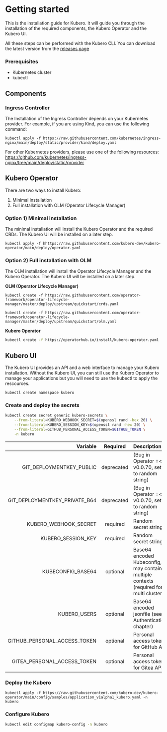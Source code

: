 # Getting started
This is the installation guide for Kubero. It will guide you through the installation of the required components, the Kubero Operator and the Kubero UI.

All these steps can be performed with the Kubero CLI. You can download the latest version from the [releases page](https://github.com/kubero-dev/kubero-cli/releases/latest)

### Prerequisites
- Kubernetes cluster
- kubectl

## Components

### Ingress Controller
The Installation of the Ingress Controller depends on your Kubernetes provider. For example, if you are using Kind, you can use the following command:
```
kubectl apply -f https://raw.githubusercontent.com/kubernetes/ingress-nginx/main/deploy/static/provider/kind/deploy.yaml
```
For other Kubernetes providers, please use one of the following resources:
https://github.com/kubernetes/ingress-nginx/tree/main/deploy/static/provider



## Kubero Operator

There are two ways to install Kubero:
1) Minimal installation
2) Full installation with OLM (Operator Lifecycle Manager)

### Option 1) Minimal installation

The minimal installation will install the Kubero Operator and the required CRDs. The Kubero UI will be installed on a later step.
```
kubectl apply -f hhttps://raw.githubusercontent.com/kubero-dev/kubero-operator/main/deploy/operator.yaml
```

### Option 2) Full installation with OLM
The OLM installation will install the Operator Lifecycle Manager and the Kubero Operator. The Kubero UI will be installed on a later step.

**OLM (Operator Lifecycle Manager)**
```
kubectl create -f https://raw.githubusercontent.com/operator-framework/operator-lifecycle-manager/master/deploy/upstream/quickstart/crds.yaml

kubectl create -f https://raw.githubusercontent.com/operator-framework/operator-lifecycle-manager/master/deploy/upstream/quickstart/olm.yaml
```

**Kubero Operator**
```bash
kubectl create -f https://operatorhub.io/install/kubero-operator.yaml
```

## Kubero UI
The Kubero UI provides an API and a web interface to manage your Kubero installation. Without the Kubero UI, you can still use the Kubero Operator to manage your applications but you will need to use the kubectl to apply the rescources.
```
kubectl create namespace kubero
```

### Create and deploy the secrets
```bash
kubectl create secret generic kubero-secrets \
    --from-literal=KUBERO_WEBHOOK_SECRET=$(openssl rand -hex 20) \
    --from-literal=KUBERO_SESSION_KEY=$(openssl rand -hex 20) \
    --from-literal=GITHUB_PERSONAL_ACCESS_TOKEN=$GITHUB_TOKEN \
    -n kubero
```
| Variable | Required | Description |
|-------:|:-------:|:-----------|
| GIT_DEPLOYMENTKEY_PUBLIC | deprecated | (Bug in Operator =< v0.0.70, set to random string) |
| GIT_DEPLOYMENTKEY_PRIVATE_B64 | deprecated | (Bug in Operator =< v0.0.70, set to random string)  |
| KUBERO_WEBHOOK_SECRET | required | Random secret string |
| KUBERO_SESSION_KEY | required | Random secret string |
| KUBECONFIG_BASE64 | optional | Base64 encoded Kubeconfig, may contain multiple contexts (required for multi cluster)|
| KUBERO_USERS | optional | Base64 encoded jsonfile (see Authentication chapter) |
| GITHUB_PERSONAL_ACCESS_TOKEN | optional | Personal access token for GitHub API |
| GITEA_PERSONAL_ACCESS_TOKEN | optional | Personal access token for Gitea API |

### Deploy the Kubero
```
kubectl apply -f https://raw.githubusercontent.com/kubero-dev/kubero-operator/main/config/samples/application_v1alpha1_kubero.yaml -n kubero
```

### Configure Kubero
```bash
kubectl edit configmap kubero-config -n kubero
```
